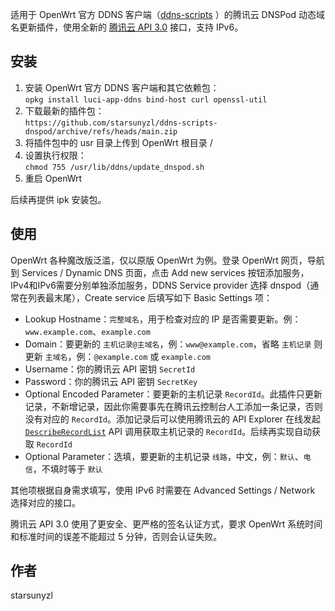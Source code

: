 适用于 OpenWrt 官方 DDNS 客户端（[ddns-scripts](https://openwrt.org/docs/guide-user/base-system/ddns) ）的腾讯云 DNSPod 动态域名更新插件，使用全新的 [腾讯云 API 3.0](https://cloud.tencent.com/document/api/1427/56193) 接口，支持 IPv6。

## 安装

1. 安装 OpenWrt 官方 DDNS 客户端和其它依赖包：  
`opkg install luci-app-ddns bind-host curl openssl-util`
2. 下载最新的插件包：  
`https://github.com/starsunyzl/ddns-scripts-dnspod/archive/refs/heads/main.zip`
3. 将插件包中的 usr 目录上传到 OpenWrt 根目录 /
4. 设置执行权限：  
`chmod 755 /usr/lib/ddns/update_dnspod.sh`
5. 重启 OpenWrt

后续再提供 ipk 安装包。

## 使用

OpenWrt 各种魔改版泛滥，仅以原版 OpenWrt 为例。登录 OpenWrt 网页，导航到 Services / Dynamic DNS 页面，点击 Add new services 按钮添加服务，IPv4和IPv6需要分别单独添加服务，DDNS Service provider 选择 dnspod（通常在列表最末尾），Create service 后填写如下 Basic Settings 项：

- Lookup Hostname：`完整域名`，用于检查对应的 IP 是否需要更新。例：`www.example.com`、`example.com`
- Domain：要更新的 `主机记录@主域名`，例：`www@example.com`，省略 `主机记录` 则更新 `主域名`，例：`@example.com` 或 `example.com`
- Username：你的腾讯云 API 密钥 `SecretId`
- Password：你的腾讯云 API 密钥 `SecretKey`
- Optional Encoded Parameter：要更新的主机记录 `RecordId`。此插件只更新记录，不新增记录，因此你需要事先在腾讯云控制台人工添加一条记录，否则没有对应的 `RecordId`。添加记录后可以使用腾讯云的 API Explorer 在线发起 [`DescribeRecordList`](https://console.cloud.tencent.com/api/explorer?Product=dnspod&Version=2021-03-23&Action=DescribeRecordList) API 调用获取主机记录的 `RecordId`。后续再实现自动获取 `RecordId`
- Optional Parameter：选填，要更新的主机记录 `线路`，中文，例：`默认`、`电信`，不填时等于 `默认`

其他项根据自身需求填写，使用 IPv6 时需要在 Advanced Settings / Network 选择对应的接口。

腾讯云 API 3.0 使用了更安全、更严格的签名认证方式，要求 OpenWrt 系统时间和标准时间的误差不能超过 5 分钟，否则会认证失败。

## 作者

starsunyzl

